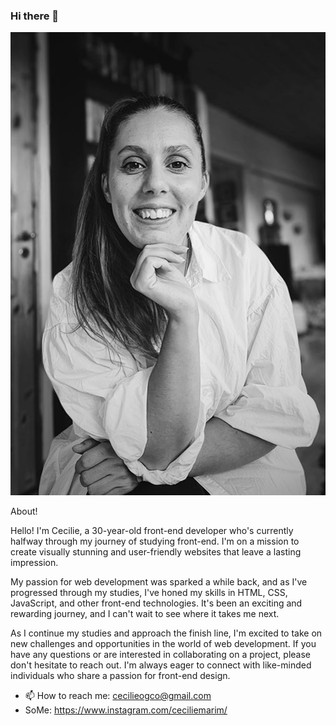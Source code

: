 ### Hi there 👋

![image](/image/self-portrait.jpg)

About!

Hello! I'm Cecilie, a 30-year-old front-end developer who's currently halfway through my journey of studying front-end. I'm on a mission to create visually stunning and user-friendly websites that leave a lasting impression.

My passion for web development was sparked a while back, and as I've progressed through my studies, I've honed my skills in HTML, CSS, JavaScript, and other front-end technologies. It's been an exciting and rewarding journey, and I can't wait to see where it takes me next.

As I continue my studies and approach the finish line, I'm excited to take on new challenges and opportunities in the world of web development. If you have any questions or are interested in collaborating on a project, please don't hesitate to reach out. I'm always eager to connect with like-minded individuals who share a passion for front-end design.

- 📫 How to reach me: cecilieogco@gmail.com
- SoMe: https://www.instagram.com/ceciliemarim/

<!--
**CecilieMari/CecilieMari** is a ✨ _special_ ✨ repository because its `README.md` (this file) appears on your GitHub profile.

Here are some ideas to get you started:

- 🔭 I’m currently working on ...
- 🌱 I’m currently learning ...
- 👯 I’m looking to collaborate on ...
- 🤔 I’m looking for help with ...
- 💬 Ask me about ...
- 📫 How to reach me: ...
- 😄 Pronouns: ...
- ⚡ Fun fact: ...
-->
